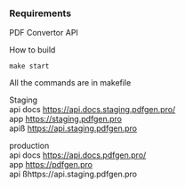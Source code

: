 ### Requirements
PDF Convertor API

How to build

```make start```

All the commands are in makefile

Staging  
api docs   https://api.docs.staging.pdfgen.pro/  
app        https://staging.pdfgen.pro  
apiß        https://api.staging.pdfgen.pro  

production  
api docs   https://api.docs.pdfgen.pro/  
app        https://pdfgen.pro  
api        ßhttps://api.staging.pdfgen.pro  